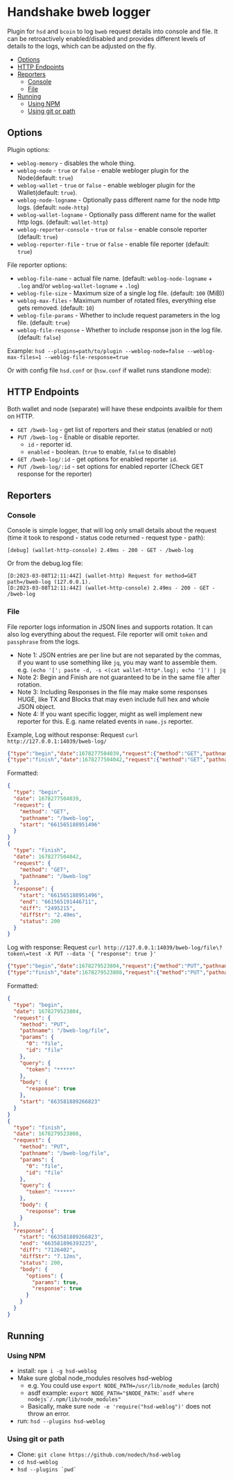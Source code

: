 Handshake bweb logger
=======================

Plugin for `hsd` and `bcoin` to log `bweb` request details into console and
file. It can be retroactively enabled/disabled and provides different levels
of details to the logs, which can be adjusted on the fly.

<!-- toc -->

- [Options](#options)
- [HTTP Endpoints](#http-endpoints)
- [Reporters](#reporters)
  * [Console](#console)
  * [File](#file)
- [Running](#running)
  * [Using NPM](#using-npm)
  * [Using git or path](#using-git-or-path)

<!-- tocstop -->

## Options
Plugin options:
  * `weblog-memory` - disables the whole thing. 
  * `weblog-node` - `true` or `false` - enable webloger plugin for the Node(default: `true`)
  * `weblog-wallet` - `true` or `false` - enable webloger plugin for the Wallet(default: `true`).
  * `weblog-node-logname` - Optionally pass different name for the node http logs. (default: `node-http`)
  * `weblog-wallet-logname` - Optionally pass different name for the wallet http logs. (default: `wallet-http`)
  * `weblog-reporter-console` - `true` or `false` - enable console reporter (default: `true`)
  * `weblog-reporter-file` - `true` or `false` - enable file reporter (default: `true`)

File reporter options:
  * `weblog-file-name` - actual file name. (default: `weblog-node-logname` + `.log` and/or `weblog-wallet-logname` + `.log`)
  * `weblog-file-size` - Maximum size of a single log file. (default: `100` (MiB))
  * `weblog-max-files` - Maximum number of rotated files, everything else gets removed. (default: `10`)
  * `weblog-file-params` - Whether to include request parameters in the log file. (default: `true`)
  * `weblog-file-response` - Whether to include response json in the log file. (default: `false`)

Example:
  `hsd --plugins=path/to/plugin --weblog-node=false --weblog-max-files=1 --weblog-file-response=true`

Or with config file `hsd.conf` or (`hsw.conf` if wallet runs standlone mode):

## HTTP Endpoints
Both wallet and node (separate) will have these endpoints availble for them on HTTP.
  * `GET /bweb-log` - get list of reporters and their status (enabled or not)
  * `PUT /bweb-log` - Enable or disable reporter.
    * `id` - reporter id.
    * `enabled` - boolean. (`true` to enable, `false` to disable)
  * `GET /bweb-log/:id` - get options for enabled reporter `id`.
  * `PUT /bweb-log/:id` - set options for enabled reporter (Check GET response for the reporter)

## Reporters

### Console
  Console is simple logger, that will log only small details about the request
(time it took to respond - status code returned - request type - path):
```
[debug] (wallet-http-console) 2.49ms - 200 - GET - /bweb-log
```
Or from the debug.log file:
```
[D:2023-03-08T12:11:44Z] (wallet-http) Request for method=GET path=/bweb-log (127.0.0.1).
[D:2023-03-08T12:11:44Z] (wallet-http-console) 2.49ms - 200 - GET - /bweb-log
```

### File

  File reporter logs information in JSON lines and supports rotation. It can also
log everything about the request. File reporter will omit `token` and `passphrase` from the logs.  
  - Note 1: JSON entries are per line but are not separated by the commas,
if you want to use something like `jq`, you may want to assemble them.
e.g. `(echo '['; paste -d, -s <(cat wallet-http*.log); echo ']') | jq`  
  - Note 2: Begin and Finish are not guaranteed to be in the same file after rotation.  
  - Note 3: Including Responses in the file may make some responses HUGE, like TX and Blocks
  that may even include full hex and whole JSON object.  
  - Note 4: If you want specific logger, might as well implement new reporter for this. E.g.
    name related events in `name.js` reporter.

Example, Log without response:
Request `curl http://127.0.0.1:14039/bweb-log/`
```json
{"type":"begin","date":1678277504039,"request":{"method":"GET","pathname":"/bweb-log","start":"661565188951496"}}
{"type":"finish","date":1678277504042,"request":{"method":"GET","pathname":"/bweb-log"},"response":{"start":"661565188951496","end":"661565191446711","diff":"2495215","diffStr":"2.49ms","status":200}}
```
Formatted:
```json
{
  "type": "begin",
  "date": 1678277504039,
  "request": {
    "method": "GET",
    "pathname": "/bweb-log",
    "start": "661565188951496"
  }
}
{
  "type": "finish",
  "date": 1678277504042,
  "request": {
    "method": "GET",
    "pathname": "/bweb-log"
  },
  "response": {
    "start": "661565188951496",
    "end": "661565191446711",
    "diff": "2495215",
    "diffStr": "2.49ms",
    "status": 200
  }
}
```

Log with response:
Request `curl http://127.0.0.1:14039/bweb-log/file\?token\=test -X PUT --data '{ "response": true }'`
```json
{"type":"begin","date":1678279523804,"request":{"method":"PUT","pathname":"/bweb-log/file","params":{"0":"file","id":"file"},"query":{"token":"*****"},"body":{"response":true},"start":"663581889266823"}}
{"type":"finish","date":1678279523808,"request":{"method":"PUT","pathname":"/bweb-log/file","params":{"0":"file","id":"file"},"query":{"token":"*****"},"body":{"response":true}},"response":{"start":"663581889266823","end":"663581896393225","diff":"7126402","diffStr":"7.12ms","status":200,"body":{"options":{"params":true,"response":true}}}}
```

Formatted:
```json
{
  "type": "begin",
  "date": 1678279523804,
  "request": {
    "method": "PUT",
    "pathname": "/bweb-log/file",
    "params": {
      "0": "file",
      "id": "file"
    },
    "query": {
      "token": "*****"
    },
    "body": {
      "response": true
    },
    "start": "663581889266823"
  }
}
{
  "type": "finish",
  "date": 1678279523808,
  "request": {
    "method": "PUT",
    "pathname": "/bweb-log/file",
    "params": {
      "0": "file",
      "id": "file"
    },
    "query": {
      "token": "*****"
    },
    "body": {
      "response": true
    }
  },
  "response": {
    "start": "663581889266823",
    "end": "663581896393225",
    "diff": "7126402",
    "diffStr": "7.12ms",
    "status": 200,
    "body": {
      "options": {
        "params": true,
        "response": true
      }
    }
  }
}
```

## Running
### Using NPM

  - install: `npm i -g hsd-weblog`
  - Make sure global node_modules resolves hsd-weblog
    - e.g. You could use `export NODE_PATH=/usr/lib/node_modules` (arch)
    - asdf example: ``export NODE_PATH="$NODE_PATH:`asdf
      where nodejs`/.npm/lib/node_modules"``
    - Basically, make sure `node -e 'require("hsd-weblog")'` does not
      throw an error.
  - run: `hsd --plugins hsd-weblog`

### Using git or path
  - Clone: `git clone https://github.com/nodech/hsd-weblog`
  - `cd hsd-weblog`
  - ``hsd --plugins `pwd` ``

